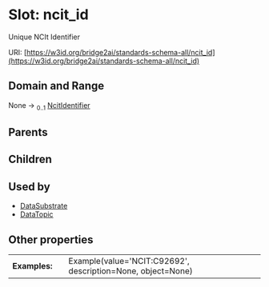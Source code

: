 
# Slot: ncit_id


Unique NCIt Identifier

URI: [https://w3id.org/bridge2ai/standards-schema-all/ncit_id](https://w3id.org/bridge2ai/standards-schema-all/ncit_id)


## Domain and Range

None &#8594;  <sub>0..1</sub> [NcitIdentifier](types/NcitIdentifier.md)

## Parents


## Children


## Used by

 * [DataSubstrate](DataSubstrate.md)
 * [DataTopic](DataTopic.md)

## Other properties

|  |  |  |
| --- | --- | --- |
| **Examples:** | | Example(value='NCIT:C92692', description=None, object=None) |

